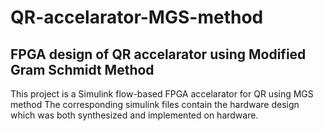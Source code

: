 # QR-accelarator-MGS-method
## FPGA design of QR accelarator using Modified Gram Schmidt Method 

This project is a Simulink flow-based FPGA accelarator for QR using MGS method 
The corresponding simulink files contain the hardware design which was both synthesized and implemented on hardware. 


